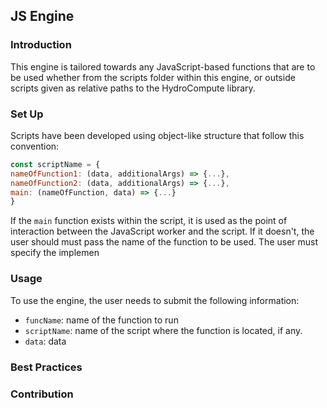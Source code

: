 ## JS Engine
### Introduction
This engine is tailored towards any JavaScript-based functions that are to be used whether from the scripts folder within this engine, or outside scripts given as relative paths to the HydroCompute library.

### Set Up
Scripts have been developed using object-like structure that follow this convention:
```javascript
const scriptName = {
nameOfFunction1: (data, additionalArgs) => {...},
nameOfFunction2: (data, additionalArgs) => {...},
main: (nameOfFunction, data) => {...}
}
```

If the ```main``` function exists within the script, it is used as the point of interaction between the JavaScript worker and the script. If it doesn't, the user should must pass the name of the function to be used.
The user must specify the implemen

### Usage
To use the engine, the user needs to submit the following information:
* `funcName`: name of the function to run
* `scriptName`: name of the script where the function is located, if any.
* `data`: data

### Best Practices

### Contribution
